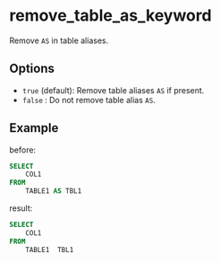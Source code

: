 # remove_table_as_keyword

Remove `AS` in table aliases.

## Options

- `true` (default): Remove table aliases `AS` if present.
- `false` : Do not remove table alias `AS`.

## Example

before:

```sql
SELECT
	COL1
FROM
	TABLE1 AS TBL1
```

result:

```sql
SELECT
	COL1
FROM
	TABLE1	TBL1
```
